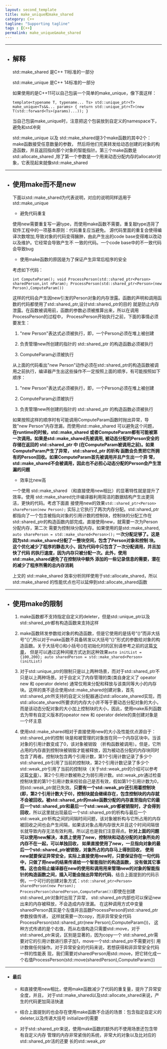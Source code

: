 ```yaml
---
layout: second_template
title: make_unique和make_shared
category: C++
tagline: "Supporting tagline"
tags : [C++]
permalink: make_unique&make_shared
---
```


[initialize_way]: /initialize_way

[weak_ptr]: /weak_ptr

* * *
* ## 解释

	std::make_shared 是C++ 11标准的一部分

	std::make_unique 是C++ 14标准的一部分

	如果使用的是C++11可以自己包装一个简单的make_unique，像下面这样：

	`
	template<typename T, typename... Ts>
	std::unique_ptr<T> make_unique<Ts&&... params>
	{
		return std::unique_ptr<T>(new T(std::forward<Ts>(params)...));
	}
	`

	当自己包装make_unique时，注意把这个包装放到自定义的namespace下，避免和std冲突

	std::make_unique 以及 std::make_shared是3个make函数的其中2个：make函数接受任意数量的参数，
	然后将他们完美转发给动态创建的对象的构造函数，并且返回指向那个对象的智能指针。第三个make函数是 std::allocate_shared ,除了第一个参数是一个用来动态分配内存的allocator对象，它表现起来就像std::make_shared

* * *

* ## 使用make而不是new 

	下面以std::make_shared为代表说明，对应的说明同样适用于std::make_unique
	
	- 避免代码重复	

	使用new需要重复写一遍type，而使用make函数不需要。重复敲type违背了软件工程中的一项基本原则：代码重复应当避免。
	源代码里面的重复会使得编译次数增加,导致对象的代码变得臃肿，由此产生出的code base变得难以改动以及维护。它经常会导致产生不
一致的代码。一个code base中的不一致代码会导致bug

	- 使用make函数的原因是为了保证产生异常后程序的安全

	考虑如下代码：

	`
	int ComputeParam();
	void ProcessPerson(std::shared_ptr<Person> sharedPerson,int nParam);
	ProcessPerson(std::shared_ptr<Person>(new Person),ComputeParam())
	`

	这样的代码会产生因new引发的Person对象的内存泄露。函数的声明和调用函数的代码都使用了std::shared_ptr,设计std::shared_ptr的目的
	就是防止内存泄露。在函数被调用前，函数的参数必须被推算出来，所以在调用ProcessPerson的过程中，
	ProcessPerson开始执行之前，下面的事情必须要发生：

	1. "new Person"表达式必须被执行，即，一个Person必须在堆上被创建

	2. 负责管理new所创建的指针的 std::shared_ptr<Person> 的构造函数必须被执行

	3. ComputeParam必须被执行

	从上面的代码看出"new Person"动作必须在std::shared_ptr的构造函数被调用之前执行，编译器产生出这些操作不一定按照上面的顺序，有可能按照如下顺序：

	1. "new Person"表达式必须被执行，即，一个Person必须在堆上被创建

	2. ComputeParam必须被执行

	3. 负责管理new所创建的指针的 std::shared_ptr<Person> 的构造函数必须被执行

	如果按照这样的顺序时有可能调用ComputeParam函数时抛出异常，导致"new Person"内存泄漏，而使用std::make_shared 可以避免这个问题，
	**在runtime的时候，std::make_shared 或者ComputeParam都有可能被第一次调用。如果是std::make_shared先被调用,
	被动态分配的Person安全的存储在返回的 std::shared_ptr 中
(在ComputeParam被调用之前)。如果ComputeParam产生了异常， std::shared_ptr 的析构
函数会负责把它所拥有的Person回收。如果ComputeParam首先被调用并且产生出一个异
常，std::make_shared不会被调用，因此也不必担心动态分配的Person会产生泄漏的问题**

	- 效率比new高

	一个使用 std::make_shared （和直接使用new相比）的显著特性就是提升了效率。使用
	std::make_shared允许编译器利用简洁的数据结构产生出更简洁，更快的代码。考虑下面直
	接使用new的效果`std::shared_ptr<Person> sharePerson(new Person);`
	实际上它执行了两次内存分配。std::shared_ptr都指向了一个包含被指向对象的引用计数的控制块，控制块的分配工作在
	std::shared_ptr的构造函数内部完成。直接使用new，就需要一次为Person分配内存，第二次
	需要为控制块分配内存。如果使用的是std::make_shared, `auto sharePerson = std::make_shared<Person>();` 
	**一次分配足够了。这是因为std::make_shared分配了一整块空间，包含了Person对象和控制
块。这个优化减少了程序的静态大小，因为代码中只包含了一次分配调用，并且加快了代码
的执行速度，因为内存只被分配一次。此外，使用std::make_shared避免了在控制块中额外
添加的一些记录信息的需要，潜在的减少了程序所需的总内存消耗**
	
	上文的 std::make_shared 效率分析同样使用于std::allocate_shared，所以std::make_shared
的性能优点也可以延伸到std::allocate_shared函数

* * *
* ## 使用make的限制

	1. make函数都不支持指定自定义的deleter，但是std::unique_ptr以及std::shared_ptr都有构造函数来支持这样

	2. make函数转发参数给对象的构造函数，但是它使用的是括号“()”而非大括号“{}”,所以对于make函数不具备转发以大括号“{}”形式的参数给对象的构造函数。关于大括号{}和小括号()在初始化时的区别请参考之前的这篇[文章][initialize_way]，
	但是可以通过这种间接方式达到这种效果`auto initList = {100,200}; auto sharedPerson = std::make_shared<Person>(initList)`

	3. 对于std::unique_ptr的限制只是以上两种场景，而对于std::shared_ptr不只是以上两种场景。对于自定义了内存管理的类(类自身定义了 opeator new 和 operator delete) 通常仅用来分配和释放与该类同等大小的内存块。这样的类不适合使用std::make_shared创建对象，首先std::shared_ptr所支持的自定义分配器通过std::allocate_shared实现，而std::allocate_shared所要求的内存大小并不等于要动态分配对象的大小，而是该动态分配对象的大小加上控制块的大小，因此，使用make系列函数去为带有自定义版本的opeator new 和 operator delete的类创建对象是一个坏主意

	4. 使用std::make_shared相对于直接使用new的大小及性能优点源自于：std::shared_ptr的控制 块是和被管理的对象放在同一个内存区块中。当该对象的引用计数变成了0，该对象被销毁 （析构函数被调用）。但是，它所占用的内存直到控制块被销毁才能被释放，因为被动态分配的内存块同时包含了两者。控制块包含两个引用计数，第1个引用计数记录了多少个std::shared_ptr引用了当前的控制块，第2个引用计数记录了多少个std::weak_ptr引用了当前的控制块（关于std::weak_ptr的介绍可以参考这篇[文章][weak_ptr]）。第2个引用计数被称之为弱引用计数。std::weak_ptr通过检查控制块里的第1个引用计数来校验自己是否有效，假如第1个引用计数为0，则std::weak_ptr就已失效。**只要有一个std::weak_ptr还引用着控制块(即，第2个引用计数大于0)，控制块就会继续存在，包含控制块的内存就不会被回收。被std::shared_ptr的make函数分配的内存直至指向它的最后一个std::shared_ptr和最后一个std::weak_ptr都被销毁时，才会得到回收**，所以这里就出现最后一个std::shared_ptr的析构与最后一个std::weak_ptr析构之间的间隔时间问题，该对象被析构与它所占用的内存被回收之间也会产生间隔，如果该对象占用内存很大并且这个时间间隔很长就导致内存无法有效利用。所以这也是我们注意得点。**针对上面的问题可以使用new解决，本质上使用了new，控制块和动态分配的对象所处的内存不在一起，可以单独回收，
	如果直接使用了new，一旦指向对象的最后一个std::shared_ptr被销毁，对象所占的内存马上得到回收，
	使用new就要保证异常安全，实际上直接使用new时，只要保证你在一句代码中，只做了将new的结果传递给一个智能指针的构造函数，
	没有做其它事情。这也会阻止编译器在new的使用和调用用来管理new的对象的智能指针的构造函数之间，插入可能会抛出异常的代码**，结合上面提到的代码示例，一个可行的创建对象方式：`std::shared_ptr<Person> sharedPerson(new Person);`
	`ProcessPerson(sharedPerson,ComputeParam())`即使在创建std::shared_ptr对象时出现了异常，
	std::shared_ptr内部也可以保证new出来的内存被释放，不会造成内存泄漏。
	在这种调用方式中变量sharedPerson其实是个左值并且函数ProcessPerson的std::shared_ptr<Person>参数按值传递，
	这样就需要一次copy，而非异常安全代码ProcessPerson(std::shared_ptr<Person>(new Person),ComputeParam())，
	这种方式传递的是个右值，而从右值构造只需要std::move，对于std::shared_ptr来说，区别是显著的，因为copy一个
	std::shared_ptr需要对它的引用计数进行原子加1，move一个std::shared_ptr不需要对引
	用计数做任何操作。对于异常安全的代码来说，若想获得和非异常安全代码一样的性能表
	现，我们需要对sharedPerson用std::move，把它转化成一个右值ProcessPerson(std::move(sharedPerson),ComputeParam())

* * *
* #### 最后 ####

	- 和直接使用new相比，使用make函数减少了代码的重复量，提升了异常安全度，并且，
对于std::make_shared以及std::allocate_shared来说，产生的代码更加简洁快速

	- 结合上面提到的也会存在使用make函数不合适的场景：包含指定自定义的deleter,以及传递大括号
initializer的需要
	
	- 对于std::shared_ptr来说，使用make函数的额外的不使用场景还包含带有自定义内存
管理的内存非常紧俏的系统，非常大的对象以及比对应的std::shared_ptr活的还要
长的std::weak_ptr

